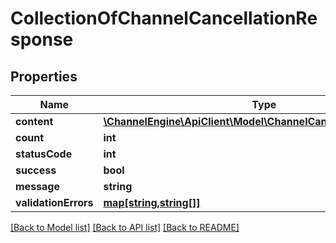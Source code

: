 # CollectionOfChannelCancellationResponse

## Properties
Name | Type | Description | Notes
------------ | ------------- | ------------- | -------------
**content** | [**\ChannelEngine\ApiClient\Model\ChannelCancellationResponse[]**](ChannelCancellationResponse.md) |  | [optional] 
**count** | **int** |  | [optional] 
**statusCode** | **int** |  | [optional] 
**success** | **bool** |  | [optional] 
**message** | **string** |  | [optional] 
**validationErrors** | [**map[string,string[]]**](array.md) |  | [optional] 

[[Back to Model list]](../README.md#documentation-for-models) [[Back to API list]](../README.md#documentation-for-api-endpoints) [[Back to README]](../README.md)


